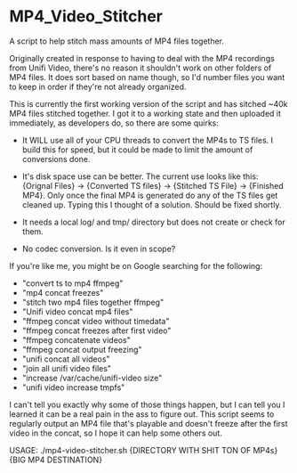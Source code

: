 # MP4_Video_Stitcher
A script to help stitch mass amounts of MP4 files together.

Originally created in response to having to deal with the MP4 recordings from Unifi Video, there's no reason it shouldn't work on other folders of MP4 files.  It does sort based on name though, so I'd number files you want to keep in order if they're not already organized.

This is currently the first working version of the script and has sitched ~40k MP4 files stitched together.  I got it to a working state and then uploaded it immediately, as developers do, so there are some quirks:

- It WILL use all of your CPU threads to convert the MP4s to TS files.  I build this for speed, but it could be made to limit the amount of conversions done.

- It's disk space use can be better.  The current use looks like this:  {Orignal Files} -> {Converted TS files} -> {Stitched TS File} -> {Finished MP4}.  Only once the final MP4 is generated do any of the TS files get cleaned up.  Typing this I thought of a solution.  Should be fixed shortly.
 
- It needs a local log/ and tmp/ directory but does not create or check for them.
 
- No codec conversion.  Is it even in scope?


If you're like me, you might be on Google searching for the following:
- "convert ts to mp4 ffmpeg"
- "mp4 concat freezes"
- "stitch two mp4 files together ffmpeg"
- "Unifi video concat mp4 files"
- "ffmpeg concat video without timedata"
- "ffmpeg concat freezes after first video"
- "ffmpeg concatenate videos"
- "ffmpeg concat output freezing"
- "unifi concat all videos"
- "join all unifi video files"
- "increase /var/cache/unifi-video size"
- "unifi video increase tmpfs"


I can't tell you exactly why some of those things happen, but I can tell you I learned it can be a real pain in the ass to figure out.  This script seems to regularly output an MP4 file that's playable and doesn't freeze after the first video in the concat, so I hope it can help some others out.

USAGE: ./mp4-video-stitcher.sh {DIRECTORY WITH SHIT TON OF MP4s} {BIG MP4 DESTINATION}
